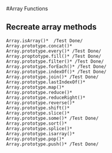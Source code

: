 #Array Functions

## Recreate array methods
    Array.isArray()*  /Test Done/
    Array.prototype.concat()* 
    Array.prototype.every()* /Test Done/
    Array.proptotype.fill()* /Test Done/
    Array.prototype.filter()* /Test Done/
    Array.prototype.forEach()* /Test Done/
    Array.prototype.indexOf()* /Test Done/
    Array.prototype.join()* /Test Done/
    Array.prototype.lastIndexOf()*
    Array.prototype.map()* 
    Array.prototype.reduce()*
    Array.prototype.reduceRight()*
    Array.prototype.reverse()*
    Array.prototype.shift()*
    Array.prototype.slice()*  
    Array.prototype.some()* /Test Done/
    Array.prototype.sort()* 
    Array.prototype.splice()*
    Array.prototype.isarray()* 
    Array.prototype.pop()* 
    Array.prototype.push()* /Test Done/